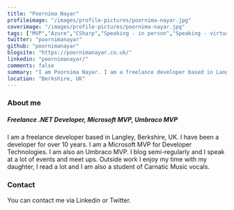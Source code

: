 ```yaml
---
title: "Poornima Nayar"
profileimage: "/images/profile-pictures/poornima-nayar.jpg"
coverimage: "/images/profile-pictures/poornima-nayar.jpg"
tags: ["MVP","Azure","CSharp","Speaking - in person","Speaking - virtual","Umbraco"]
twitter: "poornimanayar"
github: "poornimanayar"
blogsite: "https://poornimanayar.co.uk/"
linkedin: "poornimanayar/"
comments: false
summary: "I am Poornima Nayar. I am a freelance developer based in Langley, Slough, UK. I have been a developer for over 10 years. I am a mother and I have a passion for Carnatic Music."
location: "Berkshire, UK"
---
```



### About me

##### Freelance .NET Developer, Microsoft MVP, Umbraco MVP
I am a freelance developer based in Langley, Berkshire, UK. I have been a developer for over 10 years. I am a Microsoft MVP for Developer Technologies. I am also an Umbraco MVP. I blog semi-regularly and I speak at a lot of events and meet ups. Outside work I enjoy my time with my daughter, I read a lot and I am also a student of Carnatic Music vocals.

### Contact
You can contact me via Linkedin or Twitter.
